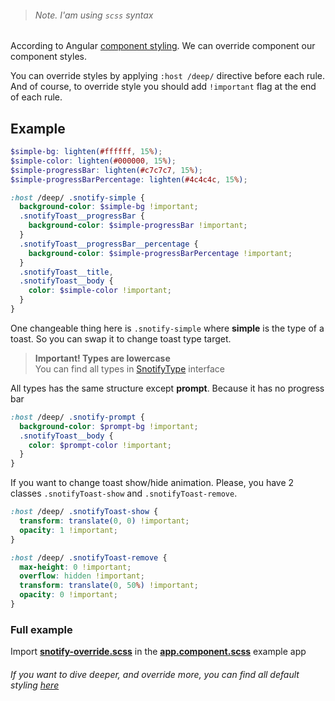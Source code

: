 > ###### Note. I'am using `scss` syntax

According to Angular [component styling](https://angular.io/docs/ts/latest/guide/component-styles.html). We can override component our component styles.

You can override styles by applying `:host /deep/` directive before each rule. And of course, to override style you should add `!important` flag at the end of each rule.

## Example

```scss
$simple-bg: lighten(#ffffff, 15%);
$simple-color: lighten(#000000, 15%);
$simple-progressBar: lighten(#c7c7c7, 15%);
$simple-progressBarPercentage: lighten(#4c4c4c, 15%);

:host /deep/ .snotify-simple {
  background-color: $simple-bg !important;
  .snotifyToast__progressBar {
    background-color: $simple-progressBar !important;
  }
  .snotifyToast__progressBar__percentage {
    background-color: $simple-progressBarPercentage !important;
  }
  .snotifyToast__title,
  .snotifyToast__body {
    color: $simple-color !important;
  }
}
```

One changeable thing here is `.snotify-simple` where **simple** is the type of a toast.
So you can swap it to change toast type target.

> **Important! Types are lowercase**  
> You can find all types in [SnotifyType](https://github.com/artemsky/ng-snotify/wiki/Enums#snotifytype) interface

All types has the same structure except **prompt**. Because it has no progress bar


```scss
:host /deep/ .snotify-prompt {
  background-color: $prompt-bg !important;
  .snotifyToast__body {
    color: $prompt-color !important;
  }
}

```

If you want to change toast show/hide animation.
Please, you have 2 classes `.snotifyToast-show` and `.snotifyToast-remove`.
```scss
:host /deep/ .snotifyToast-show {
  transform: translate(0, 0) !important;
  opacity: 1 !important;
}

:host /deep/ .snotifyToast-remove {
  max-height: 0 !important;
  overflow: hidden !important;
  transform: translate(0, 50%) !important;
  opacity: 0 !important;
}
```
### Full example
Import **[snotify-override.scss](https://github.com/artemsky/ng-snotify/blob/master/example/app/snotify-override.scss)** in the **[app.component.scss](https://github.com/artemsky/ng-snotify/blob/master/example/app/app.component.scss#L3)** example app

###### If you want to dive deeper, and override more, you can find all default styling [here](https://github.com/artemsky/ng-snotify/blob/master/src/snotify/toast/toast.component.scss)
